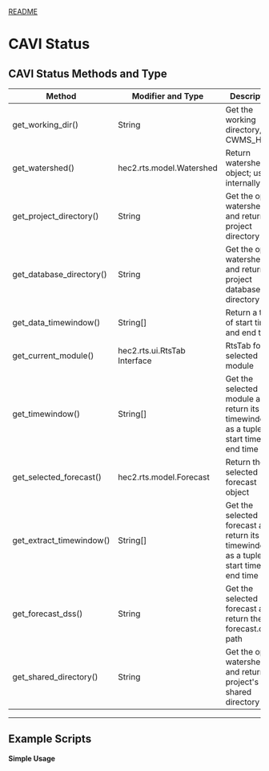 [README](../README.md)
# CAVI Status

## CAVI Status Methods and Type

| Method                   | Modifier and Type            | Description                                                                               |
| ------------------------ | ---------------------------- | ----------------------------------------------------------------------------------------- |
| get_working_dir()        | String                       | Get the working directory, CWMS_HOME                                                      |
| get_watershed()          | hec2.rts.model.Watershed     | Return watershed object; used internally                                                  |
| get_project_directory()  | String                       | Get the open watershed and return its project directory                                   |
| get_database_directory() | String                       | Get the open watershed and return its project database directory                          |
| get_data_timewindow()    | String[]                     | Return a tuple of start time and end time                                                 |
| get_current_module()     | hec2.rts.ui.RtsTab Interface | RtsTab for the selected module                                                            |
| get_timewindow()         | String[]                     | Get the selected module and return its timewindow as a tuple of start time and end time   |
| get_selected_forecast()  | hec2.rts.model.Forecast      | Return the selected forecast object                                                       |
| get_extract_timewindow() | String[]                     | Get the selected forecast and return its timewindow as a tuple of start time and end time |
| get_forecast_dss()       | String                       | Get the selected forecast and return the forecast.dss path                                |
| get_shared_directory()   | String                       | Get the open watershed and return its project's shared directory                          |

---

## Example Scripts

__Simple Usage__

```jython

```
